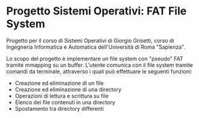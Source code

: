 # Progetto Sistemi Operativi: FAT File System
Progetto per il corso di Sistemi Operativi di Giorgio Grisetti, corso di Ingegneria Informatica e Automatica dell'Università di Roma "Sapienza".

Lo scopo del progetto è implementare un file system con "pseudo" FAT tramite mmapping su un buffer. L'utente comunica con il file system tramite comandi da terminale, attraverso i quali può effettuare le seguenti funzioni:
- Creazione ed eliminazione di un file
- Creazione ed eliminazione di una directory
- Operazioni di lettura e scrittura su file
- Elenco dei file contenuti in una directory
- Spostamento tra directory differenti
